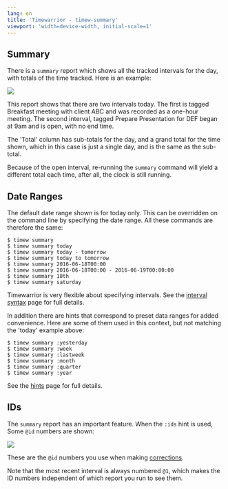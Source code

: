 ```yaml
---
lang: en
title: 'Timewarrior - timew-summary'
viewport: 'width=device-width, initial-scale=1'
---
```


## Summary

There is a `summary` report which shows all the tracked intervals for the day, with totals of the time tracked.
Here is an example:

![](/images/summary1.png)

This report shows that there are two intervals today.
The first is tagged Breakfast meeting with client ABC and was recorded as a one-hour meeting.
The second interval, tagged Prepare Presentation for DEF began at 9am and is open, with no end time.

The \'Total\' column has sub-totals for the day, and a grand total for the time shown, which in this case is just a single day, and is the same as the sub-total.

Because of the open interval, re-running the `summary` command will yield a different total each time, after all, the clock is still running.

## Date Ranges

The default date range shown is for today only.
This can be overridden on the command line by specifying the date range.
All these commands are therefore the same:

    $ timew summary
    $ timew summary today
    $ timew summary today - tomorrow
    $ timew summary today to tomorrow
    $ timew summary 2016-06-18T00:00
    $ timew summary 2016-06-18T00:00 - 2016-06-19T00:00:00
    $ timew summary 18th
    $ timew summary saturday

Timewarrior is very flexible about specifying intervals.
See the [interval syntax](/docs/interval.html) page for full details.

In addition there are hints that correspond to preset data ranges for added convenience.
Here are some of them used in this context, but not matching the \'today\' example above:

    $ timew summary :yesterday
    $ timew summary :week
    $ timew summary :lastweek
    $ timew summary :month
    $ timew summary :quarter
    $ timew summary :year

See the [hints](/docs/hints.html) page for full details.

## IDs

The `summary` report has an important feature.
When the `:ids` hint is used, Some `@id` numbers are shown:

![](/images/summary2.png)

These are the `@id` numbers you use when making [corrections](/docs/corrections.html).

Note that the most recent interval is always numbered `@1`, which makes the ID numbers independent of which report you run to see them.

